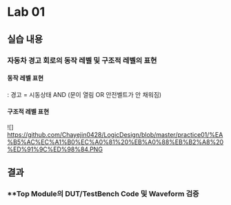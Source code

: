 # Lab 01

## 실습 내용

### **자동차 경고 회로의 동작 레벨 및 구조적 레벨의 표현**

#### **동작 레벨 표현**
: 경고 = 시동상태 AND (문이 열림 OR 안전벨트가 안 채워짐)

#### **구조적 레벨 표현**
![] https://github.com/Chayejin0428/LogicDesign/blob/master/practice01/%EA%B5%AC%EC%A1%B0%EC%A0%81%20%EB%A0%88%EB%B2%A8%20%ED%91%9C%ED%98%84.PNG

## 결과

### **Top Module의 DUT/TestBench Code 및 Waveform 검증 


<!--stackedit_data:
eyJoaXN0b3J5IjpbLTEwMzMwMTczMjYsNjIzODkzODZdfQ==
-->